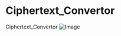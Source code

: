 # Ciphertext_Convertor
Ciphertext_Convertor 
![Image](https://github.com/user-attachments/assets/52e66684-a133-4fbf-ae6e-3821565f374f)
